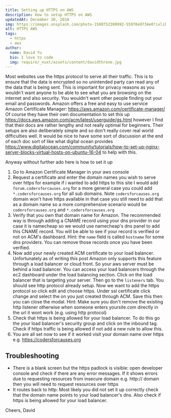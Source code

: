 ```yaml
---
title: Setting up HTTPS on AWS
description: How to setup HTTPS on AWS
updatedAt: December 30, 2018
img: https://images.unsplash.com/photo-1580752300992-559f8e0734e0?ixlib=rb-1.2.1&ixid=eyJhcHBfaWQiOjEyMDd9&auto=format&fit=crop&w=634&q=80
alt: HTTPS AWS
tags:
  - https
  - aws
author:
  name: David Yu
  bio: I love to code
  img: require/_nuxt/assets/content/davidthrone.jpg
---
```


Most websites use the https protocol to serve all their traffic. This is to ensure that the data is encrypted so no unintended party can read any of the data that is being sent. This is important for privacy reasons as you wouldn't want anyone to be able to see what you are browsing on the internet and also security. You wouldn't want other people finding out your email and passwords. Amazon offers a free and easy to use service Amazon Certificate Manager: https://aws.amazon.com/certificate-manager/ Of course they have their own documentation to set this up https://docs.aws.amazon.com/acm/latest/userguide/gs.html however I find that their docs are rather lengthy and not really optimal for beginners. Their setups are also deliberately simple and so don't really cover real world difficulties well. It would be nice to have some sort of discussion at the end of each doc sort of like what digital ocean provides https://www.digitalocean.com/community/tutorials/how-to-set-up-nginx-server-blocks-virtual-hosts-on-ubuntu-16-04 to help with this.

Anyway without further ado here is how to set it up

1. Go to Amazon Certificate Manager in your aws console
2. Request a certificate and enter the domain names you wish to serve over https for example if i wanted to add https to this site I would add `forum.codersforcauses.org` for a more general case you could add `*.codersforcauses.org` for all sub domains. Note `codersforcauses.org` domain won't have https available in that case you still need to add that as a domain name so a more comprehensive scenario would be `codersforcauses.org` and `*.codersforcauses.org`
3. Verify that you own that domain name for Amazon. The recommended way is through adding a CNAME record using your dns provider in our case it is namecheap so we would use namecheap's dns panel to add this CNAME record. You will be able to see if your record is verified or not on ACM's dashboard. Hint: the `name` field is called `hostname` for some dns providers. You can remove those records once you have been verified.
4. Now add your newly created ACM certificate to your load balancer. Unfortunately as of writing this post Amazon only supports this feature through a load balancer or cloud front. So your aws server must be behind a load balancer. You can access your load balancers through the ec2 dashboard under the load balancing section. Click on the load balancer that is targeting your server. Then go to the `listeners` tab. You should see http protocol already setup. Now we want to add the https protocol so click edit and choose https. Under ssl certificate click change and select the on you just created through ACM. Save this then you can close the modal. Hint: Make sure you don't remove the existing http listener otherwise when someone enters yoursite.com directly in the url it wont work (e.g. using http protocol)
5. Check that https is being allowed for your load balancer. To do this go the your load balancer's security group and click on the inbound tag. Check if https traffic is being allowed if not add a new rule to allow this.
6. You are all set now to see if it worked visit your domain name over https e.g. https://codersforcauses.org

## Troubleshooting

- There is a blank screen but the https padlock is visible: open developer console and check if there are any error messages. If it shows errors due to requesting resources from insecure domain e.g. http:// domain then you will need to request resources over https
- It routes back to http: Most likely you did not set it up correctly check that the domain name points to your load balancer's dns. Also check if https is being allowed for your load balancer.

Cheers,
David
